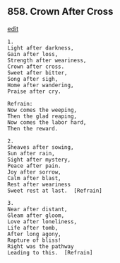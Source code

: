 
## 858.  Crown After Cross
[edit](https://docs.google.com/document/d/1w6z3mD068CWgDqt6MvhMjeaoM3aE5jOv/edit?mode=html)



    1.
    Light after darkness,
    Gain after loss,
    Strength after weariness,
    Crown after cross.
    Sweet after bitter, 
    Song after sigh,
    Home after wandering,
    Praise after cry.

    Refrain:
    Now comes the weeping,
    Then the glad reaping,
    Now comes the labor hard,
    Then the reward.

    2.
    Sheaves after sowing,
    Sun after rain,
    Sight after mystery,
    Peace after pain.
    Joy after sorrow,
    Calm after blast,
    Rest after weariness 
    Sweet rest at last.  [Refrain]

    3.
    Near after distant,
    Gleam after gloom,
    Love after loneliness,
    Life after tomb,
    After long agony,
    Rapture of bliss!
    Right was the pathway
    Leading to this.  [Refrain]

